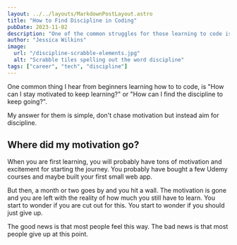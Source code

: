 ```yaml
---
layout: ../../layouts/MarkdownPostLayout.astro
title: "How to Find Discipline in Coding"
pubDate: 2023-11-02
description: "One of the common struggles for those learning to code is finding the discipline to keep going. Here is how I used my music background to create discipline in coding."
author: "Jessica Wilkins"
image:
  url: "/discipline-scrabble-elements.jpg"
  alt: "Scrabble tiles spelling out the word discipline"
tags: ["career", "tech", "discipline"]
---
```


One common thing I hear from beginners learning how to to code, is "How can I stay motivated to keep learning?" or "How can I find the discipline to keep going?".

My answer for them is simple, don't chase motivation but instead aim for discipline.

## Where did my motivation go?

When you are first learning, you will probably have tons of motivation and excitement for starting the journey. You probably have bought a few Udemy courses and maybe built your first small web app.

But then, a month or two goes by and you hit a wall. The motivation is gone and you are left with the reality of how much you still have to learn. You start to wonder if you are cut out for this. You start to wonder if you should just give up.

The good news is that most people feel this way. The bad news is that most people give up at this point.
